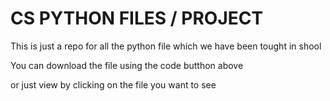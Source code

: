<h1> CS PYTHON FILES / PROJECT </h1>
This is just a repo for all the python file which we have been tought in shool 

You can download the file using the code butthon above

or just view by clicking on the file you want to see
